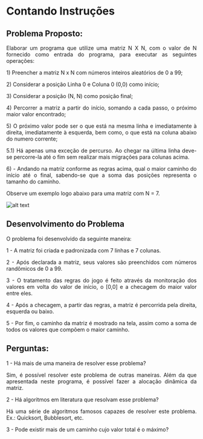 # Contando Instruções

## Problema Proposto:

<p align="justify"> Elaborar um programa que utilize uma matriz N X N, com o valor de N fornecido como entrada do programa, para executar as seguintes operações: </p>

<p align="justify">1) Preencher a matriz N x N com números inteiros aleatórios de 0 a 99;

<p align="justify">2) Considerar a posição Linha 0 e Coluna 0 (0,0) como início;

<p align="justify">3) Considerar a posição (N, N) como posição final;

<p align="justify">4) Percorrer a matriz a partir do início, somando a cada passo, o próximo maior valor encontrado;

<p align="justify">5) O próximo valor pode ser o que está na mesma linha e imediatamente à direita, imediatamente à esquerda, bem como, o que está na coluna abaixo do numero corrente;

<p align="justify">5.1) Há apenas uma exceção de percurso. Ao chegar na última linha deve-se percorre-la até o fim sem realizar mais migrações para colunas acima. 

<p align="justify">6) - Andando na matriz conforme as regras acima, qual o maior caminho do início até o final, sabendo-se que a soma das posições representa o tamanho do caminho.

<p align="justify">Observe um exemplo logo abaixo para uma matriz com N = 7. </p>

![alt text](https://github.com/barbrina/AEDS-I/blob/master/Contando%20Instru%C3%A7%C3%B5es/img/Contando.png)

## Desenvolvimento do Problema

<p align="justify"> O problema foi desenvolvido da seguinte maneira: </p>

<p align="justify"> 1 - A matriz foi criada e padronizada com 7 linhas e 7 colunas.

<p align="justify"> 2 - Após declarada a matriz, seus valores são preenchidos com números randômicos de 0 a 99.

<p align="justify"> 3 - O tratamento das regras do jogo é feito através da monitoração dos valores em volta do valor de início, o [0,0] e a checagem do maior valor entre eles.

<p align="justify"> 4 - Após a checagem, a partir das regras, a matriz é percorrida pela direita, esquerda ou baixo.
  
<p align="justify"> 5 - Por fim, o caminho da matriz é mostrado na tela, assim como a soma de todos os valores que compõem o maior caminho.

<img>

## Perguntas:

<p align="justify"> 1 - Há mais de uma maneira de resolver esse problema?

<p align="justify"> Sim, é possível resolver este problema de outras maneiras. Além da que apresentada neste programa, é possível fazer a alocação dinâmica da matriz.</p>

<p align="justify"> 2 - Há algoritmos em literatura que resolvam esse problema?

<p align="justify"> Há uma série de algoritmos famosos capazes de resolver este problema. Ex.: Quicksort, Bubblesort, etc.</p>

<p align="justify"> 3 - Pode existir mais de um caminho cujo valor total é o máximo?

<p align="justify"> </p>
